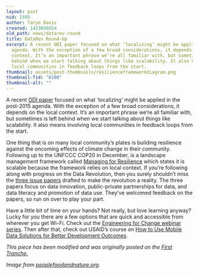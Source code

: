 ```yaml
---
layout: post
nid: 1505
author: Taryn Davis
created: 1423840554
old_path: news/datarev-round
title: DataRev Round-Up
excerpt: A recent ODI paper focused on what ‘localizing’ might be applied in the post-2015
  agenda. With the exception of a few broad considerations, it depends on the local
  context. It’s an important phrase we’re all familiar with, but sometimes is left
  behind when we start talking about things like scalability. It also means involving
  local communities in feedback loops from the start.
thumbnail: assets/post-thumbnails/resilienceframeworkdiagram.png
thumbnail-fid: "6180"
thumbnail-alt: ""
---
```


A recent [ODI paper](http://www.odi.org/sites/odi.org.uk/files/odi-assets/publications-opinion-files/9395.pdf) focused on what ‘localizing’ might be applied in the post-2015 agenda. With the exception of a few broad considerations, it depends on the local context. It’s an important phrase we’re all familiar with, but sometimes is left behind when we start talking about things like scalability. It also means involving local communities in feedback loops from the start.

One thing that is on many local community’s plates is building resilience against the oncoming effects of climate change in their community. Following up to the UNFCCC COP20 in December, is a landscape management framework called [Managing for Resilience](http://peoplefoodandnature.org/blog/building-resilience-among-the-most-vulnerable-populations/) which states it is scalable because the framework relies on local context. If you’re following along with progress on the Data Revolution, then you surely shouldn’t miss the [three issue papers](http://blogs.worldbank.org/opendata/next-step-data-revolution-financing-emerging-priorities) drafted to make the revolution a reality. The three papers focus on data innovation, public-private partnerships for data, and data literacy and promotion of data use. They’ve welcomed feedback on the papers, so run on over to play your part.

Have a little bit of time on your hands? Not really, but love learning anyway? Lucky for you there are a few options that are quick and accessible from wherever you get Wi-Fi. Check out the [Engineering for Change webinar series](http://www.engineeringforchange-webinars.org/). Then after that, check out USAID’s course on [How to Use Mobile Data Solutions for Better Development Outcomes](http://www.ictworks.org/2015/01/16/free-usaid-course-how-to-use-mobile-data-solutions-for-better-development-outcomes/).


*This piece has been modified and was originally posted on the [First Tranche.](http://aiddata.org/blog/this-week-state-of-the-data-revolution-project-pulse-in-senegal)*

*Image from [peoplefoodandnature.org](peoplefoodandnature.org).*
